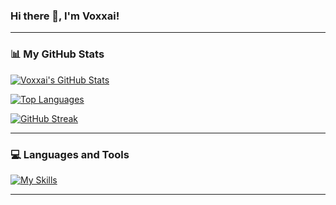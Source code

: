 ### Hi there 👋, I'm Voxxai!

---

### 📊 My GitHub Stats

[![Voxxai's GitHub Stats](https://github-readme-stats.vercel.app/api?username=Voxxai&show_icons=true&theme=tokyonight&count_private=true&include_all_commits=true)](https://github.com/anuraghazra/github-readme-stats)

[![Top Languages](https://github-readme-stats.vercel.app/api/top-langs/?username=Voxxai&layout=compact&theme=tokyonight)](https://github.com/anuraghazra/github-readme-stats)

[![GitHub Streak](https://streak-stats.demolab.com/?user=Voxxai&theme=tokyonight&date_format=M%20j%5B%2C%20Y%5D)](https://git.io/streak-stats)

---

### 💻 Languages and Tools

[![My Skills](https://skillicons.dev/icons?i=js,cs,css,ts,html,vue)](https://skillicons.dev)

---
